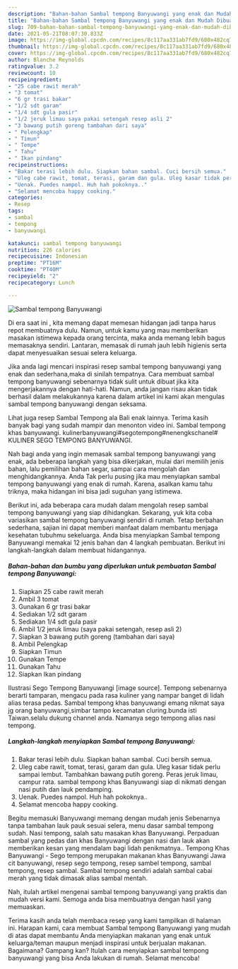 ```yaml
---
description: "Bahan-bahan Sambal tempong Banyuwangi yang enak dan Mudah Dibuat"
title: "Bahan-bahan Sambal tempong Banyuwangi yang enak dan Mudah Dibuat"
slug: 709-bahan-bahan-sambal-tempong-banyuwangi-yang-enak-dan-mudah-dibuat
date: 2021-05-21T08:07:30.833Z
image: https://img-global.cpcdn.com/recipes/8c117aa331ab7fd9/680x482cq70/sambal-tempong-banyuwangi-foto-resep-utama.jpg
thumbnail: https://img-global.cpcdn.com/recipes/8c117aa331ab7fd9/680x482cq70/sambal-tempong-banyuwangi-foto-resep-utama.jpg
cover: https://img-global.cpcdn.com/recipes/8c117aa331ab7fd9/680x482cq70/sambal-tempong-banyuwangi-foto-resep-utama.jpg
author: Blanche Reynolds
ratingvalue: 3.2
reviewcount: 10
recipeingredient:
- "25 cabe rawit merah"
- "3 tomat"
- "6 gr trasi bakar"
- "1/2 sdt garam"
- "1/4 sdt gula pasir"
- "1/2 jeruk limau saya pakai setengah resep asli 2"
- "3 bawang putih goreng tambahan dari saya"
- " Pelengkap"
- " Timun"
- " Tempe"
- " Tahu"
- " Ikan pindang"
recipeinstructions:
- "Bakar terasi lebih dulu. Siapkan bahan sambal. Cuci bersih semua."
- "Uleg cabe rawit, tomat, terasi, garam dan gula. Uleg kasar tidak perlu sampai lembut. Tambahkan bawang putih goreng. Peras jeruk limau, campur rata. sambal tempong khas Banyuwangi siap di nikmati dengan nasi putih dan lauk pendamping."
- "Uenak. Puedes nampol. Huh hah pokoknya.."
- "Selamat mencoba happy cooking."
categories:
- Resep
tags:
- sambal
- tempong
- banyuwangi

katakunci: sambal tempong banyuwangi 
nutrition: 226 calories
recipecuisine: Indonesian
preptime: "PT16M"
cooktime: "PT40M"
recipeyield: "2"
recipecategory: Lunch

---
```



![Sambal tempong Banyuwangi](https://img-global.cpcdn.com/recipes/8c117aa331ab7fd9/680x482cq70/sambal-tempong-banyuwangi-foto-resep-utama.jpg)

Di era  saat ini , kita memang dapat memesan hidangan jadi tanpa harus repot membuatnya dulu. Namun, untuk kamu yang mau memberikan masakan istimewa kepada orang tercinta, maka anda memang lebih bagus memasaknya sendiri. Lantaran, memasak di rumah jauh lebih higienis serta dapat menyesuaikan sesuai selera keluarga.

Jika anda lagi mencari inspirasi resep sambal tempong banyuwangi yang enak dan sederhana,maka di sinilah tempatnya. Cara membuat sambal tempong banyuwangi  sebenarnya tidak sulit untuk dibuat jika kita mengerjakannya dengan hati-hati. Namun, anda jangan risau akan tidak berhasil dalam melakukannya 
karena dalam artikel ini kami akan mengulas sambal tempong banyuwangi dengan seksama.  

Lihat juga resep Sambal Tempong ala Bali enak lainnya. Terima kasih banyak bagi yang sudah mampir dan menonton video ini. Sambal tempong khas banyuwangi. kulinerbanyuwangi#segotempong#nenengkschanel# KULINER SEGO TEMPONG BANYUWANGI.

Nah bagi anda yang ingin memasak sambal tempong banyuwangi yang enak, ada beberapa langkah yang bisa dikerjakan, mulai dari memilih jenis bahan, lalu pemilihan bahan segar, sampai cara mengolah dan menghidangkannya. Anda Tak perlu pusing jika mau menyiapkan sambal tempong banyuwangi yang enak di rumah. Karena, asalkan kamu  tahu triknya, maka hidangan ini bisa jadi suguhan yang istimewa.

Berikut ini, ada beberapa cara mudah dalam mengolah resep sambal tempong banyuwangi yang siap dihidangkan. Sekarang, yuk kita coba variasikan sambal tempong banyuwangi sendiri di rumah. Tetap berbahan sederhana, sajian ini dapat memberi manfaat dalam membantu menjaga kesehatan tubuhmu sekeluarga. Anda bisa menyiapkan Sambal tempong Banyuwangi memakai 12 jenis bahan dan 4 langkah pembuatan. Berikut ini langkah-langkah dalam membuat hidangannya.

<!--inarticleads1-->

##### Bahan-bahan dan bumbu yang diperlukan untuk pembuatan Sambal tempong Banyuwangi:

1. Siapkan 25 cabe rawit merah
1. Ambil 3 tomat
1. Gunakan 6 gr trasi bakar
1. Sediakan 1/2 sdt garam
1. Sediakan 1/4 sdt gula pasir
1. Ambil 1/2 jeruk limau (saya pakai setengah, resep asli 2)
1. Siapkan 3 bawang putih goreng (tambahan dari saya)
1. Ambil  Pelengkap
1. Siapkan  Timun
1. Gunakan  Tempe
1. Gunakan  Tahu
1. Siapkan  Ikan pindang


Ilustrasi Sego Tempong Banyuwangi [image source]. Tempong sebenarnya berarti tamparan, mengacu pada rasa kuliner yang nampar banget di lidah alias terasa pedas. Sambal tempong khas banyuwangi emang nikmat saya jg orang banyuwangi,simbar tampo kecamatan cluring.bunda isti Taiwan.selalu dukung channel anda. Namanya sego tempong alias nasi tempong. 

<!--inarticleads2-->

##### Langkah-langkah menyiapkan Sambal tempong Banyuwangi:

1. Bakar terasi lebih dulu. Siapkan bahan sambal. Cuci bersih semua.
1. Uleg cabe rawit, tomat, terasi, garam dan gula. Uleg kasar tidak perlu sampai lembut. Tambahkan bawang putih goreng. Peras jeruk limau, campur rata. sambal tempong khas Banyuwangi siap di nikmati dengan nasi putih dan lauk pendamping.
1. Uenak. Puedes nampol. Huh hah pokoknya..
1. Selamat mencoba happy cooking.


Begitu memasuki Banyuwangi memang dengan mudah jenis Sebenarnya tanpa tambahan lauk pauk sesuai selera, menu dasar sambal tempong sudah. Nasi tempong, salah satu masakan khas Banyuwangi. Perpaduan sambal yang pedas dan khas Banyuwangi dengan nasi dan lauk akan memberikan kesan yang mendalam bagi lidah penikmatnya.. Tempong Khas Banyuwangi - Sego tempong merupakan makanan khas Banyuwangi Jawa cit banyuwangi, resep sego tempong, resep sambel tempong, sambal tempong, resep sambal. Sambal tempong sendiri adalah sambal cabai merah yang tidak dimasak alias sambal mentah. 

Nah, itulah artikel mengenai  sambal tempong banyuwangi  yang praktis dan mudah versi kami. Semoga anda bisa membuatnya dengan hasil yang memuaskan. 

Terima kasih anda telah membaca resep yang kami tampilkan di halaman ini. Harapan kami, cara membuat  Sambal tempong Banyuwangi yang mudah di atas dapat membantu Anda menyiapkan makanan yang enak untuk keluarga/teman maupun menjadi inspirasi untuk berjualan makanan. Bagaimana? Gampang kan? Itulah cara menyiapkan sambal tempong banyuwangi yang bisa Anda lakukan di rumah. Selamat mencoba!

